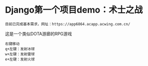 # Django第一个项目demo：术士之战

``目前已完成基本需求，网址：https://app6864.acapp.acwing.com.cn/``

这是一个类似DOTA游廊的RPG游戏

```
右键移动
q+左键：发射冰球
w+左键：发射雷球
e+左键：发射火球
```
